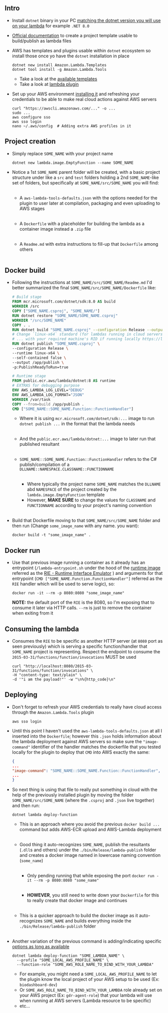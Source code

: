 ## Intro

* Install `dotnet` binary in your PC [matching the dotnet version
you will use on your lambda](https://dotnet.microsoft.com/download/dotnet)
for example `.NET 8.0`

* [Official documentation](https://docs.aws.amazon.com/lambda/latest/dg/csharp-image.html)
to create a project template usable to build/publish as lambda files

* AWS has templates and plugins usable within `dotnet` ecosystem
so install those once yo have the `dotnet` installation in place

    ```shell
    dotnet new install Amazon.Lambda.Templates
    dotnet tool install -g Amazon.Lambda.Tools
    ```
  * Take a look at the [available templates](https://github.com/aws/aws-lambda-dotnet#dotnet-cli-templates)
  * Take a look at [lambda plugin](https://github.com/aws/aws-extensions-for-dotnet-cli?tab=readme-ov-file#aws-extensions-for-net-cli)

* Set up your AWS environment [installing it](https://docs.aws.amazon.com/cli/latest/userguide/cli-chap-getting-started.html)
  and refreshing your credentials to be able to make real cloud actions
  against AWS servers

    ```shell
    curl "https://awscli.amazonaws.com/..." -o ...
    sudo ...
    aws configure sso
    aws sso login
    nano ~/.aws/config  # Adding extra AWS profiles in it
    ```


## Project creation

* Simply replace `SOME_NAME` with your project name

    ```shell
    dotnet new lambda.image.EmptyFunction --name SOME_NAME
    ```

* Notice a 1st `SOME_NAME` parent folder will be created, with
a basic project structure under like a `src` and `test` folders
holding a 2nd `SOME_NAME`-like set of folders, but specifically
at `SOME_NAME/src/SOME_NAME` you will find:
<br></br>

  * A `aws-lambda-tools-defaults.json` with the options needed
  for the plugin to user later at compilation, packaging and even
  uploading to AWS stages
<br></br>

  * A `Dockerfile` with a placeholder for building the lambda
  as a container image instead a `.zip` file
<br></br>

  * A `Readme.md` with extra instructions to fill-up that `Dockerfile`
  among others
<br></br>


## Docker build

* Following the instructions at `SOME_NAME/src/SOME_NAME/Readme.md` I'd
better summarized the final `SOME_NAME/src/SOME_NAME/Dockerfile` like:

    ```dockerfile
    # Build stage
    FROM mcr.microsoft.com/dotnet/sdk:8.0 AS build
    WORKDIR /src
    COPY ["SOME_NAME.csproj", "SOME_NAME/"]
    RUN dotnet restore "SOME_NAME/SOME_NAME.csproj"
    WORKDIR "/src/SOME_NAME"
    COPY . .
    RUN dotnet build "SOME_NAME.csproj" --configuration Release --output /app/build
    # Change `linux-x64` standard (for lambdas running in cloud servers) ...
    # ... with your required machine's RID if running locally https://learn.microsoft.com/en-us/dotnet/core/rid-catalog
    RUN dotnet publish "SOME_NAME.csproj" \
    --configuration Release \
    --runtime linux-x64 \
    --self-contained false \
    --output /app/publish \
    -p:PublishReadyToRun=true
    
    # Runtime stage
    FROM public.ecr.aws/lambda/dotnet:8 AS runtime
    # EXTRAS for debugging purpose
    ENV AWS_LAMBDA_LOG_LEVEL="DEBUG"
    ENV AWS_LAMBDA_LOG_FORMAT="JSON"
    WORKDIR /var/task
    COPY --from=build /app/publish .
    CMD ["SOME_NAME::SOME_NAME.Function::FunctionHandler"]
    ```
    * Where it is using `mcr.microsoft.com/dotnet/sdk:...` image to
    run `dotnet publish ...` in the format that the lambda needs
<br></br>

     * And the `public.ecr.aws/lambda/dotnet:...` image to later run that
     published resultant
<br></br>

     * `SOME_NAME::SOME_NAME.Function::FunctionHandler` refers to the C#
     publish/compilation of a `DLLNAME::NAMESPACE.CLASSNAME::FUNCTIONNAME`
<br></br>

       * Where typically the project name `SOME_NAME` matches the `DLLNAME`
       abd `NAMESPACE` of the project created by the `lambda.image.EmptyFunction`
       template
       * However, **MAKE SURE** to change the values for `CLASSNAME`
       and `FUNCTIONNAME` according to your project's naming convention
<br></br>

* Build that Dockerfile moving to that `SOME_NAME/src/SOME_NAME`
folder and then run (Change `some_image_name` with any name. you want):

  ```shell
  docker build -t "some_image_name" .
  ```


## Docker run

* Use that previous image running a container as it already has
an entrypoint (`/lambda-entrypoint.sh` under the hood of the
[runtime image](https://gallery.ecr.aws/lambda/dotnet) referred as the
[RIE - Runtime Interface Emulator](https://github.com/aws/aws-lambda-runtime-interface-emulator)
) and arguments for that entrypoint (`CMD ["SOME_NAME.Function.FunctionHandler"]`
referred as the `RIE` handler which will be used to serve logic), so:

  ```shell
  docker run -it --rm -p 8080:8080 "some_image_name"
  ```
  **NOTE:** the default port of the `RIE` is the 8080, so I'm
  exposing that to consume it later via HTTP calls. `--rm`
  is just to remove the container when exiting from it


## Consuming the lambda

* Consumes the `RIE` to be specific as another HTTP server (at `8080`
port as seen previously) which is serving a specific function/handler
that `SOME_NAME` project is representing. Respect the
endpoint to consume the `2015-03-31/functions/function/invocations`
MUST be used

  ```shell
  curl "http://localhost:8080/2015-03-31/functions/function/invocations" \
  -H "content-type: text/plain" \
  -d '"i am the payload!"' -w "\n%{http_code}\n"
  ```


## Deploying

* Don't forget to refresh your AWS credentials to really have cloud
access through the `Amazon.Lambda.Tools` plugin

    ```shell
    aws sso login
    ```

* Until this point I haven't used the `aws-lambda-tools-defaults.json`
  at all I inserted into the `Dockerfile`; however this `.json`
  holds information about the lambda deployment against AWS servers
  so make sure the `"image-command"` identifier of the handler matches
  the dockerfile that you tested locally for the plugin to deploy
  that `CMD` into AWS exactly the same:
    ```json
    {
    ...
    "image-command": "SOME_NAME::SOME_NAME.Function::FunctionHandler",
    ...
    }
    ```

* So next thing is using that file to really put something in cloud
with the help of the previously installed plugin by moving the
folder `SOME_NAME/src/SOME_NAME` (where the `.csproj` and `.json` live
together) and then run:

    ```shell
    dotnet lambda deploy-function
    ```
    * This is an approach where you avoid the previous `docker build ...`
    command but adds AWS-ECR upload and AWS-Lambda deployment
<br></br>
    * Good thing it auto-recognizes `SOME_NAME`, publish the
    resultants (`.dll`s and others) under the `./bin/Release/lambda-publish`
    folder and creates a docker image named in lowercase naming
    convention (`some_name`)
<br></br>
      * Only pending running that while exposing the port
      `docker run -it --rm -p 8080:8080 "some_name"`
<br></br>

      * **HOWEVER**, you still need to write down your `Dockerfile`
      for this to really create that docker image and continues
<br></br>

    * This is a quicker approach to build the docker image as
      it auto-recognizes `SOME_NAME` and builds everything
      inside the `./bin/Release/lambda-publish` folder
<br></br>

* Another variation of the previous command is adding/indicating
specific [options as long as available](https://github.com/aws/aws-extensions-for-dotnet-cli?tab=readme-ov-file#deploy-function)

    ```shell
    dotnet lambda deploy-function "SOME_LAMBDA_NAME" \
      --profile "SOME_LOCAL_AWS_PROFILE_NAME" \
      --function-role "SOME_AWS_ROLE_NAME_TO_BIND_WITH_YOUR_LAMBDA"
    ```
    * For example, you might need a `SOME_LOCAL_AWS_PROFILE_NAME` to let
    the plugin know the local project of your AWS setup
    to be used (Ex: `biodashboard-dev`)
    * Or `SOME_AWS_ROLE_NAME_TO_BIND_WITH_YOUR_LAMBDA` role already set
    on your AWS project (Ex: `gdr-agent-role`) that your lambda will use
    when running at AWS servers (Lambda resource to be specific)
    * etc...
